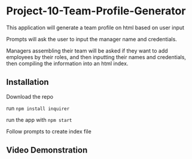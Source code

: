 # Project-10-Team-Profile-Generator

This application will generate a team profile on html based on user input

Prompts will ask the user to input the manager name and credentials.

Managers assembling their team will be asked if they want to add employees by their roles, and then inputting their names and credentials, then compiling the information into an html index.

## Installation

Download the repo

run ```npm install inquirer```

run the app with ```npm start```

Follow prompts to create index file

## Video Demonstration
